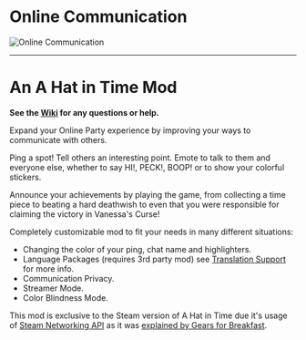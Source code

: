 # Online Communication

![Online Communication](https://i.imgur.com/Bt41mUz.png)

---

# An A Hat in Time Mod

**See the [Wiki](https://github.com/SamiSha99/OnlineCommunication/wiki) for any questions or help.**

Expand your Online Party experience by improving your ways to communicate with others.

Ping a spot! Tell others an interesting point. Emote to talk to them and everyone else, whether to say HI!, PECK!, BOOP! or to show your colorful stickers.

Announce your achievements by playing the game, from collecting a time piece to beating a hard deathwish to even that you were responsible for claiming the victory in Vanessa's Curse!

Completely customizable mod to fit your needs in many different situations:
* Changing the color of your ping, chat name and highlighters.
* Language Packages (requires 3rd party mod) see [Translation Support](https://github.com/SamiSha99/OnlineCommunication/wiki/Translation-Support) for more info.
* Communication Privacy.
* Streamer Mode.
* Color Blindness Mode.

This mod is exclusive to the Steam version of A Hat in Time due it's usage of [Steam Networking API](https://partner.steamgames.com/doc/features/multiplayer/networking) as it was [explained by Gears for Breakfast](https://support.hatintime.com/hc/en-us/articles/360021915254-How-was-Online-Party-achieved).